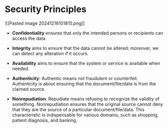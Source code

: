 # Security Principles
![[Pasted image 20241216101815.png]]
- **Confidentiality** ensures that only the intended persons or recipients can access the data.
- **Integrity** aims to ensure that the data cannot be altered; moreover, we can detect any alteration if it occurs.
- **Availability** aims to ensure that the system or service is available when needed.


- **Authenticity**: Authentic means not fraudulent or counterfeit. Authenticity is about ensuring that the document/file/data is from the claimed source.
- **Nonrepudiation**: Repudiate means refusing to recognize the validity of something. Nonrepudiation ensures that the original source cannot deny that they are the source of a particular document/file/data. This characteristic is indispensable for various domains, such as shopping, patient diagnosis, and banking.